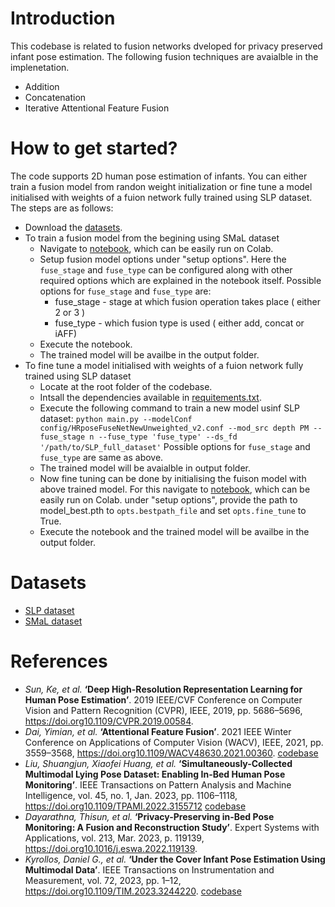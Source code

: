 <h1>Introduction</h1>

This codebase is related to fusion networks dveloped for privacy preserved infant pose estimation. The following fusion techniques are avaialble in the implenetation.
- Addition
- Concatenation
- Iterative Attentional Feature Fusion

<h1>How to get started?</h1>

The code supports 2D human pose estimation of infants. You can either train a fusion model from randon weight initialization or fine tune a model initialised with weights of a fuion network fully trained using SLP dataset. The steps are as follows:
- Download the [datasets](#datasets). 
- To train a fusion model from the begining using SMaL dataset
    - Navigate to [notebook](infant_pose_estimation/model_train_and_test.ipynb), which can be easily run on Colab.
    - Setup fusion model options under "setup options". Here the ``fuse_stage`` and ``fuse_type`` can be configured along with other required options which are explained in the notebook itself. Possible options for ``fuse_stage`` and ``fuse_type`` are:
        - fuse_stage - stage at which fusion operation takes place ( either 2 or 3 )
        - fuse_type - which fusion type is used ( either add, concat or iAFF)
    - Execute the notebook.
    - The trained model will be availbe in the output folder.
- To fine tune a model initialised with weights of a fuion network fully trained using SLP dataset
    - Locate at the root folder of the codebase.
    - Intsall the dependencies available in [requitements.txt](requirements.txt).
    - Execute the following command to train a new model usinf SLP dataset:
    `python main.py --modelConf config/HRposeFuseNetNewUnweighted_v2.conf --mod_src depth PM --fuse_stage n --fuse_type 'fuse_type' --ds_fd '/path/to/SLP_full_dataset'`
    Possible options for ``fuse_stage`` and ``fuse_type`` are same as above.
    - The trained model will be avaialble in output folder.
    - Now fine tuning can be done by initialising the fuison model with above trained model. For this navigate to [notebook](infant_pose_estimation/model_train_and_test.ipynb), which can be easily run on Colab. under "setup options", provide the path to model_best.pth to ``opts.bestpath_file`` and set ``opts.fine_tune`` to True.
    - Execute the notebook and the trained model will be availbe in the output folder.

<a id="datasets"></a><h1>Datasets</h1>

- [SLP dataset](https://web.northeastern.edu/ostadabbas/2019/06/27/multimodal-in-bed-pose-estimation/)
- [SMaL dataset](https://borealisdata.ca/dataset.xhtml?persistentId=doi:10.5683/SP3/C8HGRU)

<h1>References</h1>

- *Sun, Ke, et al.* **‘Deep High-Resolution Representation Learning for Human Pose Estimation’**. 2019 IEEE/CVF Conference on Computer Vision and Pattern Recognition (CVPR), IEEE, 2019, pp. 5686–5696, https://doi.org10.1109/CVPR.2019.00584.
- *Dai, Yimian, et al.* **‘Attentional Feature Fusion’**. 2021 IEEE Winter Conference on Applications of Computer Vision (WACV), IEEE, 2021, pp. 3559–3568, https://doi.org10.1109/WACV48630.2021.00360. [codebase](https://github.com/YimianDai/open-aff)
- *Liu, Shuangjun, Xiaofei Huang, et al.* **‘Simultaneously-Collected Multimodal Lying Pose Dataset: Enabling In-Bed Human Pose Monitoring’**. IEEE Transactions on Pattern Analysis and Machine Intelligence, vol. 45, no. 1, Jan. 2023, pp. 1106–1118, https://doi.org10.1109/TPAMI.2022.3155712 [codebase](https://github.com/ostadabbas/SLP-Dataset-and-Code)
- *Dayarathna, Thisun, et al.* **‘Privacy-Preserving in-Bed Pose Monitoring: A Fusion and Reconstruction Study’**. Expert Systems with Applications, vol. 213, Mar. 2023, p. 119139, https://doi.org10.1016/j.eswa.2022.119139.
- *Kyrollos, Daniel G., et al.* **‘Under the Cover Infant Pose Estimation Using Multimodal Data’**. IEEE Transactions on Instrumentation and Measurement, vol. 72, 2023, pp. 1–12, https://doi.org10.1109/TIM.2023.3244220. [codebase](https://github.com/DanielKyr/SMaL)